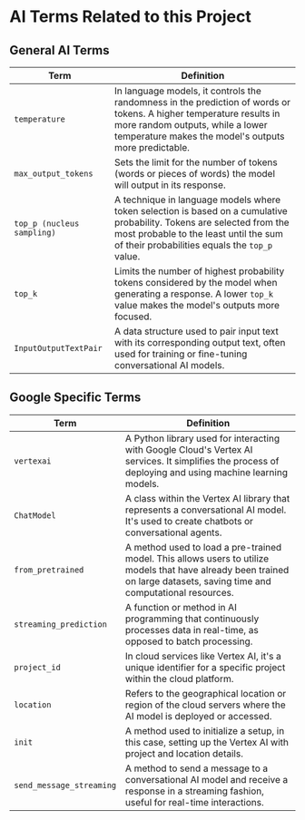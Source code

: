 # AI Terms Related to this Project

## General AI Terms

| Term | Definition |
|------|------------|
| `temperature` | In language models, it controls the randomness in the prediction of words or tokens. A higher temperature results in more random outputs, while a lower temperature makes the model's outputs more predictable. |
| `max_output_tokens` | Sets the limit for the number of tokens (words or pieces of words) the model will output in its response. |
| `top_p (nucleus sampling)` | A technique in language models where token selection is based on a cumulative probability. Tokens are selected from the most probable to the least until the sum of their probabilities equals the `top_p` value. |
| `top_k` | Limits the number of highest probability tokens considered by the model when generating a response. A lower `top_k` value makes the model's outputs more focused. |
| `InputOutputTextPair` | A data structure used to pair input text with its corresponding output text, often used for training or fine-tuning conversational AI models. |

## Google Specific Terms

| Term | Definition |
|------|------------|
| `vertexai` | A Python library used for interacting with Google Cloud's Vertex AI services. It simplifies the process of deploying and using machine learning models. |
| `ChatModel` | A class within the Vertex AI library that represents a conversational AI model. It's used to create chatbots or conversational agents. |
| `from_pretrained` | A method used to load a pre-trained model. This allows users to utilize models that have already been trained on large datasets, saving time and computational resources. |
| `streaming_prediction` | A function or method in AI programming that continuously processes data in real-time, as opposed to batch processing. |
| `project_id` | In cloud services like Vertex AI, it's a unique identifier for a specific project within the cloud platform. |
| `location` | Refers to the geographical location or region of the cloud servers where the AI model is deployed or accessed. |
| `init` | A method used to initialize a setup, in this case, setting up the Vertex AI with project and location details. |
| `send_message_streaming` | A method to send a message to a conversational AI model and receive a response in a streaming fashion, useful for real-time interactions. |
